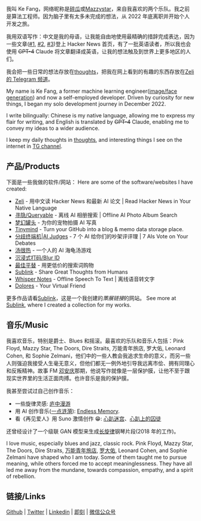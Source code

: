 我叫 Ke Fang，网络昵称是[碎瓜](https://web.okjike.com/u/6eac6f05-f278-4c74-9806-260532050ccb)或[Mazzystar](https://twitter.com/immazzystar)，来自我喜欢的两个乐队。我之前是算法工程师。因为脑子里有太多未完成的想法，从 2022 年底离职并开始个人开发之旅。

我用双语写作：中文是我的母语，让我能自由地使用最精确的措辞完成表达，因为一些文章([#1](https://news.ycombinator.com/item?id=34686947), [#2](https://news.ycombinator.com/item?id=35885797), [#3](https://news.ycombinator.com/item?id=38287299))登上 Hacker News 首页，有了一批英语读者，所以我也会使用 ~~GPT-4~~ Claude 将文章翻译成英语，让我的想法触及到世界上更多地区的人们。

我会把一些日常的想法存放在[thoughts](https://mazzzystar.com/thoughts)，把我在网上看到的有趣的东西存放在[Zeli 的 Telegram 频道](https://t.me/zeli_app)。

My name is Ke Fang, a former machine learning engineer([image/face generation](https://fancoo.github.io/)) and now a self-employed developer. Driven by curiosity for new things, I began my solo development journey in December 2022.

I write bilingually: Chinese is my native language, allowing me to express my flair for writing, and English is translated by ~~GPT-4~~ Claude, enabling me to convey my ideas to a wider audience.

I keep my daily thoughts in [thoughts](https://mazzzystar.com/thoughts), and interesting things I see on the internet in [TG channel](https://t.me/zeli_app).

## 产品/Products

下面是一些我做的软件/网站：
Here are some of the software/websites I have created:

- [Zeli](https://zeli.app) - 用中文读 Hacker News 和最新 AI 论文 | Read Hacker News in Your Native Language
- [寻隐/Queryable](https://github.com/mazzzystar/Queryable) - 离线 AI 相册搜索 | Offline AI Photo Album Search
- [梦幻罐头](https://pets.postcarder.cn) - 为你的宠物拍摄 AI 写真
- [Tinymind](https://github.com/mazzzystar/tinymind) - Turn your GitHub into a blog & memo data storage place.
- [分歧终端机](https://pingli.app)|[AI Judges](https://aijudge.vercel.app) - 7 个 AI 给你们的吵架评评理 | 7 AIs Vote on Your Debates
- [汤很热](https://tanghenre.com) - 一个人的 AI 海龟汤游戏
- [沉浸式打码/Blur ID](https://blurid.app)
- [最佳平替](https://pingti.app) - 用更低价的搜索词购物
- [Sublink](https://sublink.app) - Share Great Thoughts from Humans
- [Whisper Notes](https://whispernotes.app) - Offline Speech To Text | 离线语音转文字
- [Dolores](https://dolores.app/) - Your Virtual Friend

更多作品请看[Sublink](https://sublink.app/collections/d84ad123-9b42-4aec-b5b9-ca82350286b6)，这是一个我创建的*策展链接*的网站。
See more at [Sublink](https://sublink.app/collections/d84ad123-9b42-4aec-b5b9-ca82350286b6), where I created a collection for my works.

## 音乐/Music

我喜欢音乐，特别是爵士、Blues 和摇滚。最喜欢的乐队和音乐人包括：Pink Floyd, Mazzy Star, The Doors, Dire Straits, 万能青年旅店, 罗大佑, Leonard Cohen, 和 Sophie Zelmani，他们中的一些人教会我追求生命的意义，而另一些人则强迫我接受人生毫无意义，但他们都无一例外地引导我远离市侩、拥有同理心和反叛精神。故事 FM [邓安庆](https://podcasts.apple.com/au/podcast/e297-%E8%B1%86%E7%93%A3%E7%BA%A2%E4%BA%BA%E9%82%93%E5%AE%89%E5%BA%86%E5%92%8C%E4%BB%96%E7%9A%84%E7%BA%B8%E4%B8%8A%E7%8E%8B%E5%9B%BD/id1256399960?i=1000458414336)那期，他说写作就像是一层保护膜，让他不至于跟现实世界里的生活正面肉搏。也许音乐是我的保护膜。

我甚至尝试过自己创作音乐：

- 一些旋律灵感: [庐中漫游](https://www.xiaoyuzhoufm.com/episode/62ceef2592f0689a31f5004d)
- 用 AI 创作音乐([一点涟漪](https://mp.weixin.qq.com/s/RNpxNzROfbVEbfeR1U_aDA)): [Endless Memory](https://open.spotify.com/track/1ganYcTSfai3D4AoyKLypd).
- 看《再见爱人》用 Suno 激情创作 😁: [心趴迷宫](http://xhslink.com/a/cYxYNjKFLEs5)、[心趴上的囚徒](http://xhslink.com/a/jXHi7zN5QEs5)

还曾经设计了一个级联 GAN 模型来生成[长旋律](https://soundcloud.com/mazzzystar/sets/only-1-discriminator-to-control-both-local-long-term)钢琴片段(2018 年的工作)。

I love music, especially blues and jazz, classic rock. Pink Floyd, Mazzy Star, The Doors, Dire Straits, [万能青年旅店](https://en.wikipedia.org/wiki/Omnipotent_Youth_Society), [罗大佑](https://en.wikipedia.org/wiki/Lo_Ta-yu), Leonard Cohen, and Sophie Zelmani have shaped who I am today. Some of them taught me to pursue meaning, while others forced me to accept meaninglessness. They have all led me away from the mundane, towards compassion, empathy, and a spirit of rebellion.

## 链接/Links

[Github](https://github.com/mazzzystar) | [Twitter](https://twitter.com/immazzystar) | [Linkedin](https://www.linkedin.com/in/ringofang) | [即刻](https://okjk.co/XPFjus) | [微信公众号](/images/2022-12-28/qrcode-bosituzi.jpg)
